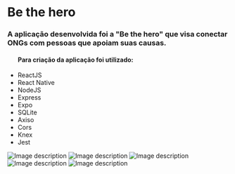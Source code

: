 # Be the hero

<h3>A aplicação desenvolvida foi a "Be the hero" que visa conectar ONGs com pessoas que apoiam suas causas.</h3>


<ul>
  <h4>Para criação da aplicação foi utilizado:</h4>
  <li>ReactJS</li>
  <li>React Native</li>
  <li>NodeJS</li>
  <li>Express</li>
  <li>Expo</li>
  <li>SQLite</li>
  <li>Axiso</li>
  <li>Cors</li>
  <li>Knex</li>
  <li>Jest</li>
 </ul>
 


![Image description](https://i.imgur.com/NrRXLf1.png) 
![Image description](https://i.imgur.com/PZM98hL.png) 
![Image description](https://i.imgur.com/dHnq0GV.png) 
![Image description](https://i.imgur.com/pioDuWT.png) 
![Image description](https://i.imgur.com/idTDXBv.png) 
